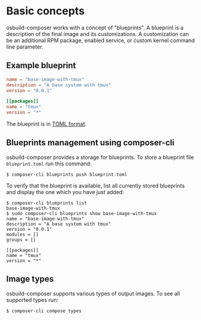 # Basic concepts

osbuild-composer works with a concept of "blueprints". A blueprint is a description of the final image and its customizations. A customization can be an additional RPM package, enabled service, or custom kernel command line parameter.

## Example blueprint

```toml
name = "base-image-with-tmux"
description = "A base system with tmux"
version = "0.0.1"

[[packages]]
name = "tmux"
version = "*"
```

The blueprint is in [TOML format](https://toml.io/en/).

## Blueprints management using composer-cli

osbuild-composer provides a storage for blueprints. To store a blueprint file `blueprint.toml` run this command:

```
$ composer-cli blueprints push blueprint.toml
```

To verify that the blueprint is available, list all currently stored blueprints and display the one which you have just added:

```
$ composer-cli blueprints list
base-image-with-tmux
$ sudo composer-cli blueprints show base-image-with-tmux
name = "base-image-with-tmux"
description = "A base system with tmux"
version = "0.0.1"
modules = []
groups = []

[[packages]]
name = "tmux"
version = "*"
```

## Image types

osbuild-composer supports various types of output images. To see all supported types run:

```
$ composer-cli compose types
```
